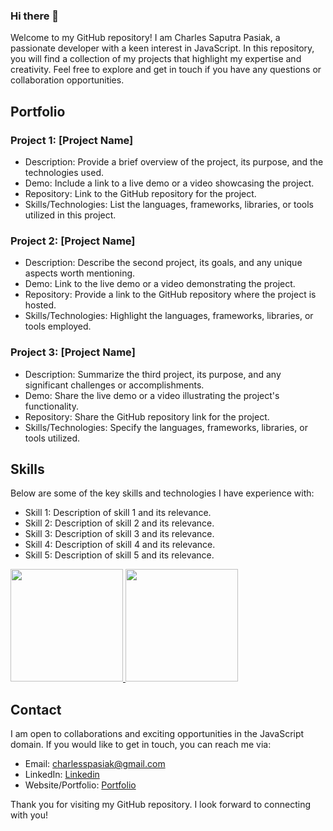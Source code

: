 ### Hi there 👋

Welcome to my GitHub repository! I am Charles Saputra Pasiak, a passionate developer with a keen interest in JavaScript. In this repository, you will find a collection of my projects that highlight my expertise and creativity. Feel free to explore and get in touch if you have any questions or collaboration opportunities.

## Portfolio

### Project 1: [Project Name]

- Description: Provide a brief overview of the project, its purpose, and the technologies used.
- Demo: Include a link to a live demo or a video showcasing the project.
- Repository: Link to the GitHub repository for the project.
- Skills/Technologies: List the languages, frameworks, libraries, or tools utilized in this project.

### Project 2: [Project Name]

- Description: Describe the second project, its goals, and any unique aspects worth mentioning.
- Demo: Link to the live demo or a video demonstrating the project.
- Repository: Provide a link to the GitHub repository where the project is hosted.
- Skills/Technologies: Highlight the languages, frameworks, libraries, or tools employed.

### Project 3: [Project Name]

- Description: Summarize the third project, its purpose, and any significant challenges or accomplishments.
- Demo: Share the live demo or a video illustrating the project's functionality.
- Repository: Share the GitHub repository link for the project.
- Skills/Technologies: Specify the languages, frameworks, libraries, or tools utilized.

## Skills

Below are some of the key skills and technologies I have experience with:

- Skill 1: Description of skill 1 and its relevance.
- Skill 2: Description of skill 2 and its relevance.
- Skill 3: Description of skill 3 and its relevance.
- Skill 4: Description of skill 4 and its relevance.
- Skill 5: Description of skill 5 and its relevance.

<p align="left">
<a href="https://github.com/charlesspasiak">
  <img height="180em" src="https://github-readme-stats-eight-theta.vercel.app/api?username=charlesspasiak&show_icons=true&theme=algolia&include_all_commits=true&count_private=true"/>
  <img height="180em" src="https://github-readme-stats-eight-theta.vercel.app/api/top-langs/?username=charlesspasiak&layout=compact&langs_count=8&theme=algolia"/>
</a>
</p>

## Contact

I am open to collaborations and exciting opportunities in the JavaScript domain. If you would like to get in touch, you can reach me via:

- Email: charlesspasiak@gmail.com
- LinkedIn: [Linkedin](https://www.linkedin.com/in/charles-pasiak-304395146/)
- Website/Portfolio: [Portfolio](https://charlesspasiak.github.io/portfolio-tailwind-css/)

Thank you for visiting my GitHub repository. I look forward to connecting with you!
